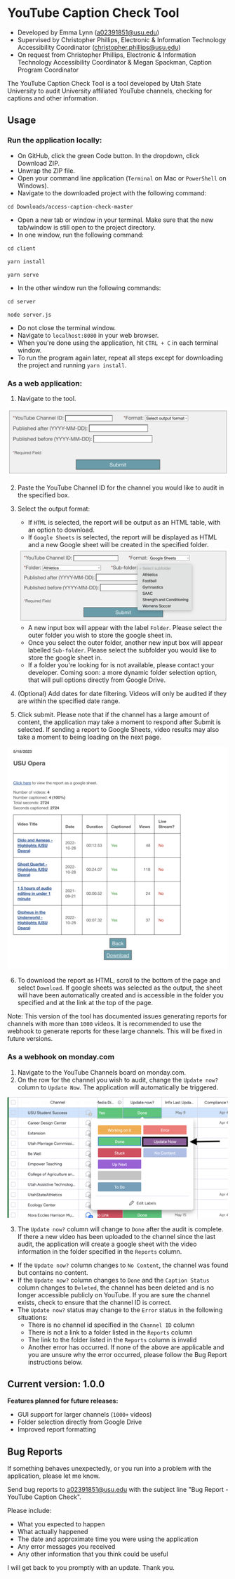 # YouTube Caption Check Tool
* Developed by Emma Lynn (a02391851@usu.edu)
* Supervised by Christopher Phillips, Electronic & Information Technology Accessibility Coordinator (christopher.phillips@usu.edu)
* On request from Christopher Phillips, Electronic & Information Technology Accessibility Coordinator & Megan Spackman, Caption Program Coordinator


The YouTube Caption Check Tool is a tool developed by Utah State University to audit University affiliated YouTube channels, checking for captions
and other information.

## Usage

### Run the application locally:
* On GitHub, click the green Code button. In the dropdown, click Download ZIP.
* Unwrap the ZIP file.
* Open your command line application (`Terminal` on Mac or `PowerShell` on Windows).
* Navigate to the downloaded project with the following command:
```shell
cd Downloads/access-caption-check-master
```
* Open a new tab or window in your terminal. 
Make sure that the new tab/window is still open to the project directory.
* In one window, run the following command:
```shell
cd client
```
```shell
yarn install
```
```shell
yarn serve
```
* In the other window run the following commands:
```shell
cd server
```
```shell
node server.js
```
* Do not close the terminal window.
* Navigate to `localhost:8080` in your web browser.
* When you're done using the application, hit `CTRL + C` in each terminal window.
* To run the program again later, repeat all steps except for downloading the project and running `yarn install`.


### As a web application:

1. Navigate to the tool.

<img src="docs/demo1.png"/>

2. Paste the YouTube Channel ID for the channel you would like to audit in the 
specified box.
3. Select the output format:
   * If `HTML` is selected, the report will be output as an HTML table, with an option
   to download.
   * If `Google Sheets` is selected, the report will be displayed as HTML and a 
   new Google sheet will be created in the specified folder.
   
   <img src="docs/demo2.png"/>
   
     * A new input box will appear with the label `Folder`. Please select the outer folder you wish
     to store the google sheet in.
     * Once you select the outer folder, another new input box will appear labelled 
     `Sub-folder`. Please select the subfolder you would like to store the google sheet in.
     * If a folder you're looking for is not available, please contact your developer.
     Coming soon: a more dynamic folder selection option, that will pull options directly
     from Google Drive.
4. (Optional) Add dates for date filtering. Videos will only be audited if they are
within the specified date range.
5. Click submit. Please note that if the channel has a large amount of content,
the application may take a moment to respond after Submit is selected. If sending a 
report to Google Sheets, video results may also take a moment to being loading on the
next page.

<img src="docs/demo3.png"/>

6. To download the report as HTML, scroll to the bottom of the page and select `Download`.
If google sheets was selected as the output, the sheet will have been automatically
created and is accessible in the folder you specified and at the link at the top of
the page.

Note: This version of the tool has documented issues generating reports for channels with more than `1000` videos.
It is recommended to use the webhook to generate reports for these large channels. This will be fixed in future versions.

### As a webhook on monday.com

1. Navigate to the YouTube Channels board on monday.com.
2. On the row for the channel you wish to audit, change the `Update now?` column
to `Update Now`. The application will automatically be triggered.

<img src="docs/demo4.png"/>

3. The `Update now?` column will change to `Done` after the audit is complete. If
there a new video has been uploaded to the channel since the last audit, the application
will create a google sheet with the video information in the folder specified in the `Reports`
column. 
* If the `Update now?` column changes to `No Content`, the channel was found but
contains no content. 
* If the `Update now?` column changes to `Done` and the `Caption Status` column 
changes to `Deleted`, the channel has been deleted and is no longer accessible publicly
on YouTube. If you are sure the channel exists, check to ensure that the channel ID is
correct.
* The `Update now?` status may change to the `Error` status in the following situations:
  * There is no channel id specified in the `Channel ID` column
  * There is not a link to a folder listed in the `Reports` column
  * The link to the folder listed in the `Reports` column is invalid
  * Another error has occurred. If none of the above are applicable and you are unsure
  why the error occurred, please follow the Bug Report instructions below.

## Current version: 1.0.0
**Features planned for future releases:**
* GUI support for larger channels (`1000+` videos)
* Folder selection directly from Google Drive
* Improved report formatting

## Bug Reports
If something behaves unexpectedly, or you run into a problem with the application,
please let me know.

Send bug reports to a02391851@usu.edu with the subject line 
"Bug Report - YouTube Caption Check".

Please include:
* What you expected to happen
* What actually happened
* The date and approximate time you were using the application
* Any error messages you received
* Any other information that you think could be useful

I will get back to you promptly with an update. Thank you.